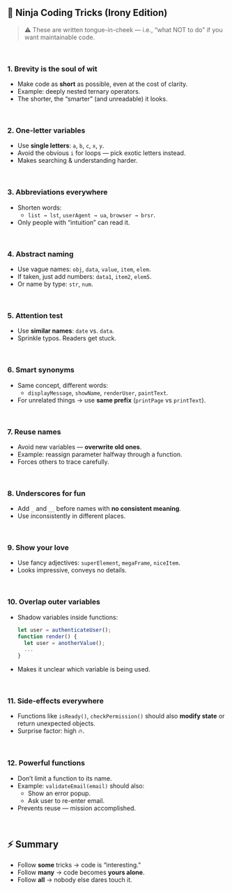 
## 🥷 Ninja Coding Tricks (Irony Edition)

> ⚠️ These are written tongue-in-cheek — i.e., “what NOT to do” if you want maintainable code.

<br>

### 1. Brevity is the soul of wit
- Make code as **short** as possible, even at the cost of clarity.  
- Example: deeply nested ternary operators.  
- The shorter, the “smarter” (and unreadable) it looks.

<br>

### 2. One-letter variables
- Use **single letters**: `a`, `b`, `c`, `x`, `y`.  
- Avoid the obvious `i` for loops — pick exotic letters instead.  
- Makes searching & understanding harder.

<br>

### 3. Abbreviations everywhere
- Shorten words:  
  - `list → lst`, `userAgent → ua`, `browser → brsr`.  
- Only people with “intuition” can read it.

<br>

### 4. Abstract naming
- Use vague names: `obj`, `data`, `value`, `item`, `elem`.  
- If taken, just add numbers: `data1`, `item2`, `elem5`.  
- Or name by type: `str`, `num`.  

<br>

### 5. Attention test
- Use **similar names**: `date` vs. `data`.  
- Sprinkle typos. Readers get stuck.  

<br>

### 6. Smart synonyms
- Same concept, different words:  
  - `displayMessage`, `showName`, `renderUser`, `paintText`.  
- For unrelated things → use **same prefix** (`printPage` vs `printText`).  

<br>

### 7. Reuse names
- Avoid new variables — **overwrite old ones**.  
- Example: reassign parameter halfway through a function.  
- Forces others to trace carefully.

<br>

### 8. Underscores for fun
- Add `_` and `__` before names with **no consistent meaning**.  
- Use inconsistently in different places.  

<br>

### 9. Show your love
- Use fancy adjectives: `superElement`, `megaFrame`, `niceItem`.  
- Looks impressive, conveys no details.

<br>

### 10. Overlap outer variables
- Shadow variables inside functions:  
  ```js
  let user = authenticateUser();
  function render() {
    let user = anotherValue();
    ...
  }
  ```
- Makes it unclear which variable is being used.

<br>

### 11. Side-effects everywhere
- Functions like `isReady()`, `checkPermission()` should also **modify state** or return unexpected objects.  
- Surprise factor: high 🔥.  

<br>

### 12. Powerful functions
- Don’t limit a function to its name.  
- Example: `validateEmail(email)` should also:
  - Show an error popup.  
  - Ask user to re-enter email.  
- Prevents reuse — mission accomplished.

<br>

## ⚡ Summary
- Follow **some** tricks → code is “interesting.”  
- Follow **many** → code becomes **yours alone**.  
- Follow **all** → nobody else dares touch it.  